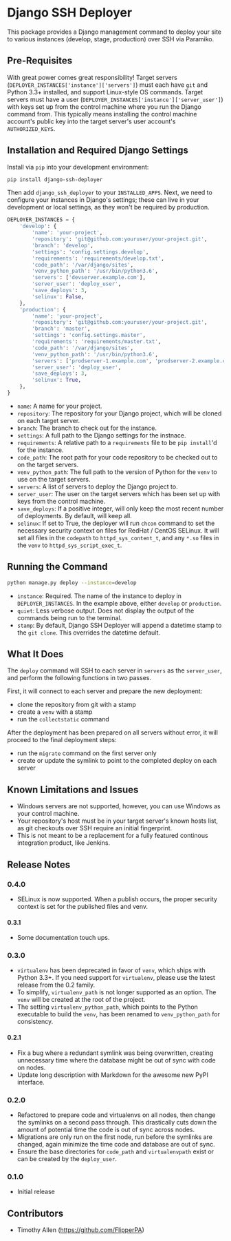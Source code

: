 # Django SSH Deployer

This package provides a Django management command to deploy your site to various instances (develop, stage, production) over SSH via Paramiko.

## Pre-Requisites

With great power comes great responsibility! Target servers (`DEPLOYER_INSTANCES['instance']['servers']`) must each have `git` and Python 3.3+ installed, and support Linux-style OS commands. Target servers must have a user (`DEPLOYER_INSTANCES['instance']['server_user']`) with keys set up from the control machine where you run the Django command from. This typically means installing the control machine account's public key into the target server's user account's `AUTHORIZED_KEYS`.

## Installation and Required Django Settings

Install via `pip` into your development environment:

```bash
pip install django-ssh-deployer
```

Then add `django_ssh_deployer` to your `INSTALLED_APPS`. Next, we need to configure your instances in Django's settings; these can live in your development or local settings, as they won't be required by production.

```python
DEPLOYER_INSTANCES = {
    'develop': {
        'name': 'your-project',
        'repository': 'git@github.com:youruser/your-project.git',
        'branch': 'develop',
        'settings': 'config.settings.develop',
        'requirements': 'requirements/develop.txt',
        'code_path': '/var/django/sites',
        'venv_python_path': '/usr/bin/python3.6',
        'servers': ['devserver.example.com'],
        'server_user': 'deploy_user',
        'save_deploys': 3,
        'selinux': False,
    },
    'production': {
        'name': 'your-project',
        'repository': 'git@github.com:youruser/your-project.git',
        'branch': 'master',
        'settings': 'config.settings.master',
        'requirements': 'requirements/master.txt',
        'code_path': '/var/django/sites',
        'venv_python_path': '/usr/bin/python3.6',
        'servers': ['prodserver-1.example.com', 'prodserver-2.example.com'],
        'server_user': 'deploy_user',
        'save_deploys': 3,
        'selinux': True,
    },
}
```

* `name`: A name for your project.
* `repository`: The repository for your Django project, which will be cloned on each target server.
* `branch`: The branch to check out for the instance.
* `settings`: A full path to the Django settings for the instnace.
* `requirements`: A relative path to a `requirements` file to be `pip install`'d for the instance.
* `code_path`: The root path for your code repository to be checked out to on the target servers.
* `venv_python_path`: The full path to the version of Python for the `venv` to use on the target servers.
* `servers`: A list of servers to deploy the Django project to.
* `server_user`: The user on the target servers which has been set up with keys from the control machine.
* `save_deploys`: If a positive integer, will only keep the most recent number of deployments. By default, will keep all.
* `selinux`: If set to True, the deployer will run `chcon` command to set the necessary security context on files for RedHat / CentOS SELinux. It will set all files in the `codepath` to `httpd_sys_content_t`, and any `*.so` files in the `venv` to `httpd_sys_script_exec_t`.

## Running the Command

```bash
python manage.py deploy --instance=develop
```

* `instance`: Required. The name of the instance to deploy in `DEPLOYER_INSTANCES`. In the example above, either `develop` or `production`.
* `quiet`: Less verbose output. Does not display the output of the commands being run to the terminal.
* `stamp`: By default, Django SSH Deployer will append a datetime stamp to the `git clone`. This overrides the datetime default.

## What It Does

The `deploy` command will SSH to each server in `servers` as the `server_user`, and perform the following functions in two passes.

First, it will connect to each server and prepare the new deployment:

* clone the repository from git with a stamp
* create a `venv` with a stamp
* run the `collectstatic` command

After the deployment has been prepared on all servers without error, it will proceed to the final deployment steps:

* run the `migrate` command on the first server only
* create or update the symlink to point to the completed deploy on each server

## Known Limitations and Issues

* Windows servers are not supported, however, you can use Windows as your control machine.
* Your repository's host must be in your target server's known hosts list, as git checkouts over SSH require an initial fingerprint.
* This is not meant to be a replacement for a fully featured continous integration product, like Jenkins.

## Release Notes

### 0.4.0

* SELinux is now supported. When a publish occurs, the proper security context is set for the published files and venv.

#### 0.3.1

* Some documentation touch ups.

### 0.3.0

* `virtualenv` has been deprecated in favor of `venv`, which ships with Python 3.3+. If you need support for `virtualenv`, please use the latest release from the 0.2 family.
* To simplify, `virtualenv_path` is not longer supported as an option. The `venv` will be created at the root of the project.
* The setting `virtualenv_python_path`, which points to the Python executable to build the `venv`, has been renamed to `venv_python_path` for consistency.

#### 0.2.1

* Fix a bug where a redundant symlink was being overwritten, creating unnecessary time where the database might be out of sync with code on nodes.
* Update long description with Markdown for the awesome new PyPI interface.

### 0.2.0

* Refactored to prepare code and virtualenvs on all nodes, then change the symlinks on a second pass through. This drastically cuts down the amount of potential time the code is out of sync across nodes.
* Migrations are only run on the first node, run before the symlinks are changed, again minimize the time code and database are out of sync.
* Ensure the base directories for `code_path` and `virtualenvpath` exist or can be created by the `deploy_user`.

### 0.1.0

* Initial release

## Contributors

* Timothy Allen (https://github.com/FlipperPA)

